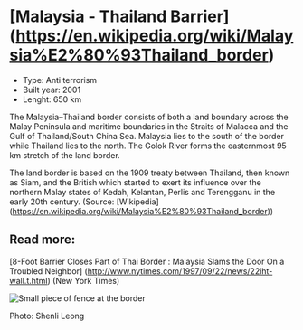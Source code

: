 <!--
West Longitude: 100
North Latitude: 7
East Longitude: 102.25
South Latitude: 5.5
-->

# [Malaysia - Thailand Barrier] (https://en.wikipedia.org/wiki/Malaysia%E2%80%93Thailand_border)

* Type: Anti terrorism
* Built year: 2001
* Lenght: 650 km

The Malaysia–Thailand border consists of both a land boundary across the Malay Peninsula and maritime boundaries in the Straits of Malacca and the Gulf of Thailand/South China Sea. Malaysia lies to the south of the border while Thailand lies to the north. The Golok River forms the easternmost 95 km stretch of the land border.

The land border is based on the 1909 treaty between Thailand, then known as Siam, and the British which started to exert its influence over the northern Malay states of Kedah, Kelantan, Perlis and Terengganu in the early 20th century. (Source: [Wikipedia] (https://en.wikipedia.org/wiki/Malaysia%E2%80%93Thailand_border))

## Read more:
[8-Foot Barrier Closes Part of Thai Border : Malaysia Slams the Door On a Troubled Neighbor] (http://www.nytimes.com/1997/09/22/news/22iht-wall.t.html) (New York Times)

![Small piece of fence at the border](http://c2.staticflickr.com/4/3742/9052521488_c2acb20e8e_n.jpg)

Photo: Shenli Leong
